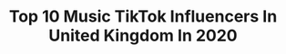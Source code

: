 ---
title: Top 10 Music TikTok Influencers In United Kingdom In 2020
description: >-
  Find top music TikTok influencers in United Kingdom in 2020. Most popular hashtags: #fyp #foryoupage #voiceeffects #foryou.
platform: TikTok
hits: 975
text_top: Discover the best TikTok profiles on inBeat.
text_bottom: inBeat holds 975 TikTok influencers like this in United Kingdom for you to collaborate.
profiles:
  - username: "hbcoolcat"
    fullname: >-
      Hannah O'Sullivan 
    bio: >-
      I’m a musically OG 💓 35 makeup cosplay 💓 please drop a like or comment 🐰
    location: "United Kingdom"
    followers: 93300
    engagement: 2004
    commentsToLikes: 0.102137
    id: ckbwl7q94407c0j23fqqfvcpw
    verified: true
    hashtags: "#makeup, #fyp, #transition, #theshining"
  - username: "iamtobygrey"
    fullname: >-
      Toby Grey
    bio: >-
      (She/her) 🎤 I am a singer and songwriter. Pls check out my music below👇💙🌴
    location: "United Kingdom"
    followers: 123100
    engagement: 3298
    commentsToLikes: 0.051164
    id: ckd08h31ob5f00j23oqlqkmi3
    verified: false
    hashtags: "#fyp, #foryou, #tobygreyhair, #foryoupage"
  - username: "officialicydarabbit"
    fullname: >-
      IcyDaRabbit
    bio: >-
      ⬇️⬇️ Listen to my music down below! ⬇️⬇️
    location: "United Kingdom"
    followers: 77700
    engagement: 2097
    commentsToLikes: 0.057760
    id: ck8kkzlqp1mpl0j783n35k1ji
    verified: false
    hashtags: "#rap, #spotify, #lmao, #memes"
  - username: "sanctuaryvegan"
    fullname: >-
      Matthew Sanctuary
    bio: >-
      Vegan 🌱 musician 🎵 Following back 💯 songwriter 🔥for @mattyglilwinter
    location: "United Kingdom"
    followers: 9066
    engagement: 1924
    commentsToLikes: 0.211800
    id: ckcj5asmo5m4b0j23pedom2ma
    verified: false
    hashtags: "#youbettheydie, #veganchallenge, #voiceeffects, #vegan"
  - username: "fullofpith"
    fullname: >-
      Leo
    bio: >-
      ♡ Leo, 32, he/they ♡ ☆ art, poetry, music, makeup & spicy opinions ☆
    location: "United Kingdom"
    followers: 25300
    engagement: 1782
    commentsToLikes: 0.105389
    id: ck8nfz4k2u3z80j78i8mklopi
    verified: false
    hashtags: "#knowmyownface, #myfacenofilter, #hethey, #makeupfail"
  - username: "popbuzz"
    fullname: >-
      PopBuzz
    bio: >-
      ⚡️ memes, music and movie stars ⚡️ 😎 new vids every weekday 😎
    location: "United Kingdom"
    followers: 281000
    engagement: 2319
    commentsToLikes: 0.017614
    id: ckbbgehwg51k00j23bg0hkjwk
    verified: true
    hashtags: "#danielradcliffe, #fanfic, #harrystyles, #robertpattinson"
  - username: "chloedianamusic"
    fullname: >-
      chloedianamusic
    bio: >-
      new song ‘Insomnia’ OUT NOW!! & music vid on YouTube
    location: "United Kingdom"
    followers: 19100
    engagement: 2149
    commentsToLikes: 0.115275
    id: ck8oze62rbnzs0j78oy55826c
    verified: false
    hashtags: "#viral, #trend, #featureme, #newmusic"
  - username: "noah_horne"
    fullname: >-
      Noah Horne 
    bio: >-
      🎤 Singer 🎤 ✍️Songwriter✍️ 🎶Harpist🎶 🎭Actor 🎭 Music and petitions in link⬇️
    location: "United Kingdom"
    followers: 2712
    engagement: 2821
    commentsToLikes: 0.270298
    id: ckbbg0i154njf0j23qnf92yov
    verified: false
    hashtags: "#harpist, #singer, #lgbt, #harptiktok"
  - username: "itsjoedavison"
    fullname: >-
      Joe Davison
    bio: >-
      🌏Hiii🌏 🥛✨Milkgang✨🥛 💞😝Musical.ly vibes😝💞 I WILL RETURN TO TIKTOK😝😁🥰💞
    location: "United Kingdom"
    followers: 206600
    engagement: 2382
    commentsToLikes: 0.113391
    id: ckb96sb5np37n0j23am67wvw0
    verified: false
    hashtags: "#milkgang, #fyp, #musicallyvibes, #viral"
  - username: "edleetunes"
    fullname: >-
      EdLee
    bio: >-
      Follow me on Instagram ^ Singer/Songwriter 🎵 ⬇️ Check Out My Music ⬇️
    location: "United Kingdom"
    followers: 48100
    engagement: 1973
    commentsToLikes: 0.075102
    id: ck9ej7fby14gj0j789n5azzee
    verified: false
    hashtags: "#coversongs, #singingvideo, #newmusic, #coversong"
---